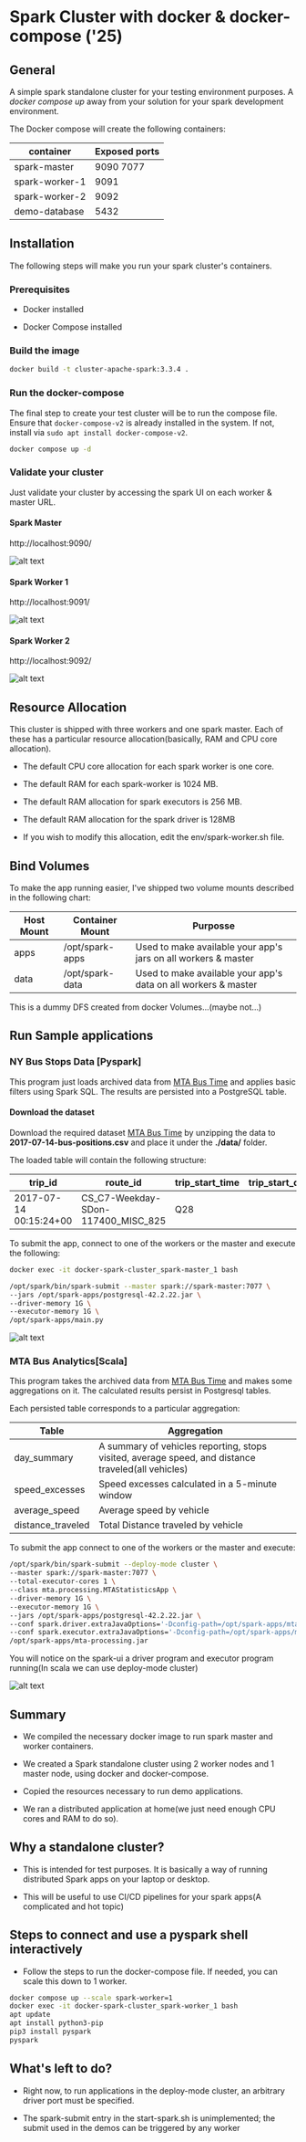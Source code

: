 # Spark Cluster with docker & docker-compose ('25)

## General

A simple spark standalone cluster for your testing environment purposes. A *docker compose up* away from your solution for your spark development environment.

The Docker compose will create the following containers:

container|Exposed ports
---|---
spark-master|9090 7077
spark-worker-1|9091
spark-worker-2|9092
demo-database|5432

## Installation

The following steps will make you run your spark cluster's containers.

### Prerequisites

* Docker installed

* Docker Compose  installed

### Build the image


```sh
docker build -t cluster-apache-spark:3.3.4 .
```

### Run the docker-compose

The final step to create your test cluster will be to run the compose file.  Ensure that `docker-compose-v2` is already installed in the system.  If not, install via `sudo apt install docker-compose-v2`.

```sh
docker compose up -d
```

### Validate your cluster

Just validate your cluster by accessing the spark UI on each worker & master URL.

#### Spark Master

http://localhost:9090/

![alt text](articles/images/spark-master.png "Spark master UI")

#### Spark Worker 1

http://localhost:9091/

![alt text](articles/images/spark-worker-1.png "Spark worker 1 UI")

#### Spark Worker 2

http://localhost:9092/

![alt text](articles/images/spark-worker-2.png "Spark worker 2 UI")


## Resource Allocation 

This cluster is shipped with three workers and one spark master. Each of these has a particular resource allocation(basically, RAM and CPU core allocation).

* The default CPU core allocation for each spark worker is one core.

* The default RAM for each spark-worker is 1024 MB.

* The default RAM allocation for spark executors is 256 MB.

* The default RAM allocation for the spark driver is 128MB

* If you wish to modify this allocation, edit the env/spark-worker.sh file.

## Bind Volumes

To make the app running easier, I've shipped two volume mounts described in the following chart:

Host Mount|Container Mount|Purposse
---|---|---
apps|/opt/spark-apps|Used to make available your app's jars on all workers & master
data|/opt/spark-data| Used to make available your app's data on all workers & master

This is a dummy DFS created from docker Volumes...(maybe not...)

## Run Sample applications


### NY Bus Stops Data [Pyspark]

This program just loads archived data from [MTA Bus Time](http://web.mta.info/developers/MTA-Bus-Time-historical-data.html) and applies basic filters using Spark SQL. The results are persisted into a PostgreSQL table.

#### Download the dataset

Download the required dataset [MTA Bus Time](https://s3.amazonaws.com/nycbuspositions/2017/07/2017-07-14-bus-positions.csv.xz) by unzipping the data to **2017-07-14-bus-positions.csv** and place it under the **./data/** folder.

The loaded table will contain the following structure:

|trip_id|route_id|trip_start_time|trip_start_date|vehicle_id|vehicle_label|vehicle_license_plate|latitude|longitude|bearing|speed|stop_id|stop_status|occupancy_status|congestion_level|progress|block_assigned|dist_along_route|report_hour|report_date|
| --- | --- | --- | --- | --- | --- | --- | --- | --- | --- | --- | --- | --- | --- | --- | --- | --- | --- | --- | --- |
|2017-07-14 00:15:24+00|CS_C7-Weekday-SDon-117400_MISC_825|Q28||13-07-2017|MTA|NYCT_7424|||40.765316|-73.816071|356.81|0|501000|IN_TRANSIT_TO|EMPTY|UNKNOWN_CONGESTION_LEVEL|||||2014-08-01 04:00:00|2014-08-01|

To submit the app, connect to one of the workers or the master and execute the following:
```sh
docker exec -it docker-spark-cluster_spark-master_1 bash
```

```sh
/opt/spark/bin/spark-submit --master spark://spark-master:7077 \
--jars /opt/spark-apps/postgresql-42.2.22.jar \
--driver-memory 1G \
--executor-memory 1G \
/opt/spark-apps/main.py
```

![alt text](./articles/images/pyspark-demo.png "Spark UI with pyspark program running")

### MTA Bus Analytics[Scala]

This program takes the archived data from [MTA Bus Time](http://web.mta.info/developers/MTA-Bus-Time-historical-data.html) and makes some aggregations on it. The calculated results persist in Postgresql tables.

Each persisted table corresponds to a particular aggregation:

Table|Aggregation
---|---
day_summary|A summary of vehicles reporting, stops visited, average speed, and distance traveled(all vehicles)
speed_excesses|Speed excesses calculated in a 5-minute window
average_speed|Average speed by vehicle
distance_traveled|Total Distance traveled by vehicle


To submit the app connect to one of the workers or the master and execute:

```sh
/opt/spark/bin/spark-submit --deploy-mode cluster \
--master spark://spark-master:7077 \
--total-executor-cores 1 \
--class mta.processing.MTAStatisticsApp \
--driver-memory 1G \
--executor-memory 1G \
--jars /opt/spark-apps/postgresql-42.2.22.jar \
--conf spark.driver.extraJavaOptions='-Dconfig-path=/opt/spark-apps/mta.conf' \
--conf spark.executor.extraJavaOptions='-Dconfig-path=/opt/spark-apps/mta.conf' \
/opt/spark-apps/mta-processing.jar
```

You will notice on the spark-ui a driver program and executor program running(In scala we can use deploy-mode cluster)

![alt text](./articles/images/stats-app.png "Spark UI with scala program running")


## Summary

* We compiled the necessary docker image to run spark master and worker containers.

* We created a Spark standalone cluster using 2 worker nodes and 1 master node, using docker and docker-compose.

* Copied the resources necessary to run demo applications.

* We ran a distributed application at home(we just need enough CPU cores and RAM to do so).

## Why a standalone cluster?

* This is intended for test purposes. It is basically a way of running distributed Spark apps on your laptop or desktop.

* This will be useful to use CI/CD pipelines for your spark apps(A complicated and hot topic)

## Steps to connect and use a pyspark shell interactively

* Follow the steps to run the docker-compose file. If needed, you can scale this down to 1 worker. 

```sh
docker compose up --scale spark-worker=1
docker exec -it docker-spark-cluster_spark-worker_1 bash
apt update
apt install python3-pip
pip3 install pyspark
pyspark
```

## What's left to do?

* Right now, to run applications in the deploy-mode cluster, an arbitrary driver port must be specified.

* The spark-submit entry in the start-spark.sh is unimplemented; the submit used in the demos can be triggered by any worker
